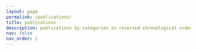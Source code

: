 ```yaml
---
layout: page
permalink: /publications/
title: publications
description: publications by categories in reversed chronological order. generated by jekyll-scholar.
nav: false
nav_order: 2
---
```


<!-- _pages/publications.md -->

<!-- Bibsearch Feature -->

<!-- {% include bib_search.liquid %}

<div class="publications">

{% bibliography %}

</div> 
